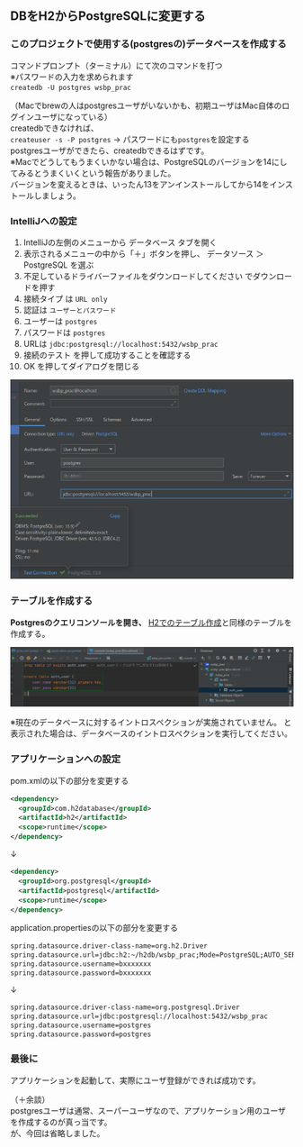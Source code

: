 ## DBをH2からPostgreSQLに変更する

### このプロジェクトで使用する(postgresの)データベースを作成する
コマンドプロンプト（ターミナル）にて次のコマンドを打つ  
※パスワードの入力を求められます  
`createdb -U postgres wsbp_prac`  

（Macでbrewの人はpostgresユーザがいないかも、初期ユーザはMac自体のログインユーザになっている）  
createdbできなければ、  
`createuser -s -P postgres` -> パスワードにも`postgres`を設定する  
postgresユーザができたら、createdbできるはずです。  
※Macでどうしてもうまくいかない場合は、PostgreSQLのバージョンを14にしてみるとうまくいくという報告がありました。  
バージョンを変えるときは、いったん13をアンインストールしてから14をインストールしましょう。

### IntelliJへの設定
1. IntelliJの左側のメニューから データベース タブを開く
2. 表示されるメニューの中から「＋」ボタンを押し、 データソース ＞ PostgreSQL を選ぶ
3. 不足しているドライバーファイルをダウンロードしてください でダウンロードを押す
4. 接続タイプ は `URL only`
5. 認証は `ユーザーとパスワード`
6. ユーザーは `postgres`
7. パスワードは `postgres`
8. URLは `jdbc:postgresql://localhost:5432/wsbp_prac`
10. 接続のテスト を押して成功することを確認する
11. OK を押してダイアログを閉じる

![img1](./1.png)

### テーブルを作成する  
**Postgresのクエリコンソールを開き、** [H2でのテーブル作成](https://github.com/gishi-yama/wicket_spring-boot_practice/blob/master/doc/C02/01.md#%E3%83%86%E3%83%BC%E3%83%96%E3%83%AB%E3%81%AE%E4%BD%9C%E6%88%90)と同様のテーブルを作成する。  

![img2](./2.png)

※現在のデータベースに対するイントロスペクションが実施されていません。 と表示された場合は、データベースのイントロスペクションを実行してください。

### アプリケーションへの設定

pom.xmlの以下の部分を変更する
``` xml
<dependency>
  <groupId>com.h2database</groupId>
  <artifactId>h2</artifactId>
  <scope>runtime</scope>
</dependency>
```
↓
``` xml
<dependency>
  <groupId>org.postgresql</groupId>
  <artifactId>postgresql</artifactId>
  <scope>runtime</scope>
</dependency>
```

application.propertiesの以下の部分を変更する
``` properties
spring.datasource.driver-class-name=org.h2.Driver
spring.datasource.url=jdbc:h2:~/h2db/wsbp_prac;Mode=PostgreSQL;AUTO_SERVER=TRUE;
spring.datasource.username=bxxxxxxx
spring.datasource.password=bxxxxxxx
```
↓
``` properties
spring.datasource.driver-class-name=org.postgresql.Driver
spring.datasource.url=jdbc:postgresql://localhost:5432/wsbp_prac
spring.datasource.username=postgres
spring.datasource.password=postgres
```

### 最後に
アプリケーションを起動して、実際にユーザ登録ができれば成功です。  

（＋余談）  
postgresユーザは通常、スーパーユーザなので、アプリケーション用のユーザを作成するのが真っ当です。  
が、今回は省略しました。
